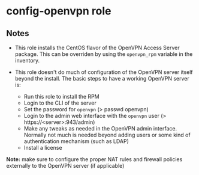 # config-openvpn role

## Notes
- This role installs the CentOS flavor of the OpenVPN Access Server package. This can be overriden by using the `openvpn_rpm` variable in the inventory.

- This role doesn't do much of configuration of the OpenVPN server itself beyond the install. The basic steps to have a working OpenVPN server is:
  - Run this role to install the RPM
  - Login to the CLI of the server
  - Set the password for `openvpn` (> passwd openvpn)
  - Login to the admin web interface with the `openvpn` user (> https://\<server\>:943/admin)
  - Make any tweaks as needed in the OpenVPN admin interface. Normally not much is needed beyond adding users or some kind of authentication mechanism (such as LDAP) 
  - Install a license

**Note:** make sure to configure the proper NAT rules and firewall policies externally to the OpenVPN server (if applicable)

